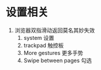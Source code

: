 # 设置相关



1. 浏览器双指滑动返回莫名其妙失效
   1. system 设置
   2. trackpad 触控板
   3. More gestures 更多手势
   4. Swipe between pages 勾选 